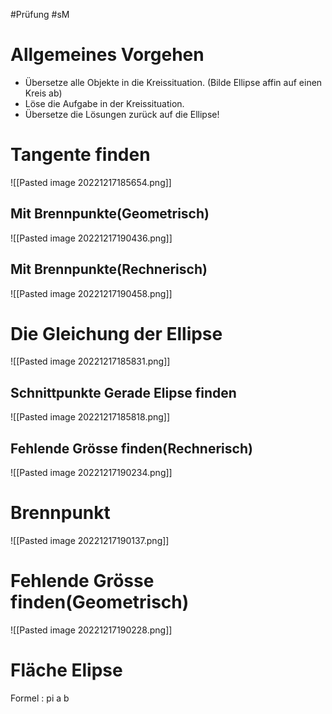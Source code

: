 #Prüfung #sM 
# Allgemeines Vorgehen
-   Übersetze alle Objekte in die Kreissituation. (Bilde Ellipse affin auf einen Kreis ab)
-   Löse die Aufgabe in der Kreissituation.
-   Übersetze die Lösungen zurück auf die Ellipse!

# Tangente finden
![[Pasted image 20221217185654.png]]

## Mit Brennpunkte(Geometrisch)
![[Pasted image 20221217190436.png]]

## Mit Brennpunkte(Rechnerisch)
![[Pasted image 20221217190458.png]]


# Die Gleichung der Ellipse
![[Pasted image 20221217185831.png]]
## Schnittpunkte Gerade Elipse finden
![[Pasted image 20221217185818.png]]

## Fehlende Grösse finden(Rechnerisch)
![[Pasted image 20221217190234.png]]

# Brennpunkt 
![[Pasted image 20221217190137.png]]


# Fehlende Grösse finden(Geometrisch)
![[Pasted image 20221217190228.png]]

# Fläche Elipse
Formel : pi  a  b 